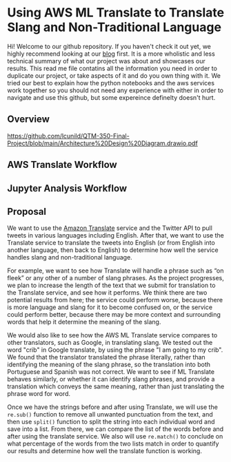 # Using AWS ML Translate to Translate Slang and Non-Traditional Language

Hi! Welcome to our github repository. If you haven't check it out yet, we highly recommend looking at our [blog]() first. It is a more wholistic and less technical summary of what our project was about and showcases our results. This read me file contatins all the information you need in order to duplicate our project, or take aspects of it and do you own thing with it. We tried our best to explain how the python notebooks and the aws services work together so you should not need any experience with either in order to navigate and use this github, but some expereince definelty doesn't hurt. 

## Overview 

https://github.com/lcunild/QTM-350-Final-Project/blob/main/Architecture%20Design%20Diagram.drawio.pdf

## AWS Translate Workflow


## Jupyter Analysis Workflow


## Proposal




We want to use the [Amazon Translate](http://qtm350projectproposal.s3-website-us-east-1.amazonaws.com) service and the Twitter API to pull tweets in various languages including English. After that, we want to use the Translate service to translate the tweets into English (or from English into another language, then back to English) to determine how well the service handles slang and non-traditional language.

For example, we want to see how Translate will handle a phrase such as “on fleek” or any other of a number of slang phrases. As the project progresses, we plan to increase the length of the text that we submit for translation to the Translate service, and see how it performs. We think there are two potential results from here; the service could perform worse, because there is more language and slang for it to become confused on, or the service could perform better, because there may be more context and surrounding words that help it determine the meaning of the slang. 

We would also like to see how the AWS ML Translate service compares to other translators, such as Google, in translating slang. We tested out the word "crib" in Google translate, by using the phrase "I am going to my crib". We found that the translator translated the phrase literally, rather than identifying the meaning of the slang phrase, so the translation into both Portuguese and Spanish was not correct. We want to see if ML Translate behaves similarly, or whether it can identify slang phrases, and provide a translation which conveys the same meaning, rather than just translating the phrase word for word.

Once we have the strings before and after using Translate, we will use the `re.sub()` function to remove all unwanted punctuation from the text, and then use `split()` function to split the string into each individual word and save into a list. From there, we can compare the list of the words before and after using the translate service. We also will use `re.match()` to conclude on what percentage of the words from the two lists match in order to quantify our results and determine how well the translate function is working.
